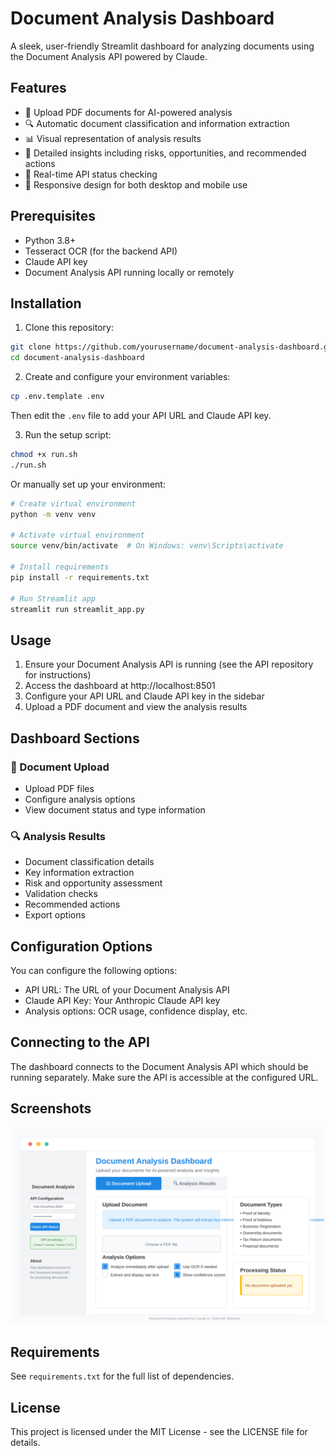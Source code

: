# Document Analysis Dashboard

A sleek, user-friendly Streamlit dashboard for analyzing documents using the Document Analysis API powered by Claude.

## Features

- 📄 Upload PDF documents for AI-powered analysis
- 🔍 Automatic document classification and information extraction
- 📊 Visual representation of analysis results
- 📝 Detailed insights including risks, opportunities, and recommended actions
- 🔄 Real-time API status checking
- 📱 Responsive design for both desktop and mobile use

## Prerequisites

- Python 3.8+
- Tesseract OCR (for the backend API)
- Claude API key
- Document Analysis API running locally or remotely

## Installation

1. Clone this repository:
```bash
git clone https://github.com/yourusername/document-analysis-dashboard.git
cd document-analysis-dashboard
```

2. Create and configure your environment variables:
```bash
cp .env.template .env
```
Then edit the `.env` file to add your API URL and Claude API key.

3. Run the setup script:
```bash
chmod +x run.sh
./run.sh
```

Or manually set up your environment:
```bash
# Create virtual environment
python -m venv venv

# Activate virtual environment
source venv/bin/activate  # On Windows: venv\Scripts\activate

# Install requirements
pip install -r requirements.txt

# Run Streamlit app
streamlit run streamlit_app.py
```

## Usage

1. Ensure your Document Analysis API is running (see the API repository for instructions)
2. Access the dashboard at http://localhost:8501
3. Configure your API URL and Claude API key in the sidebar
4. Upload a PDF document and view the analysis results

## Dashboard Sections

### 📄 Document Upload
- Upload PDF files
- Configure analysis options
- View document status and type information

### 🔍 Analysis Results
- Document classification details
- Key information extraction
- Risk and opportunity assessment 
- Validation checks
- Recommended actions
- Export options

## Configuration Options

You can configure the following options:
- API URL: The URL of your Document Analysis API
- Claude API Key: Your Anthropic Claude API key
- Analysis options: OCR usage, confidence display, etc.

## Connecting to the API

The dashboard connects to the Document Analysis API which should be running separately. Make sure the API is accessible at the configured URL.

## Screenshots

![Dashboard Screenshot](streamlit-demo-screenshot.svg)

## Requirements

See `requirements.txt` for the full list of dependencies.

## License

This project is licensed under the MIT License - see the LICENSE file for details.
